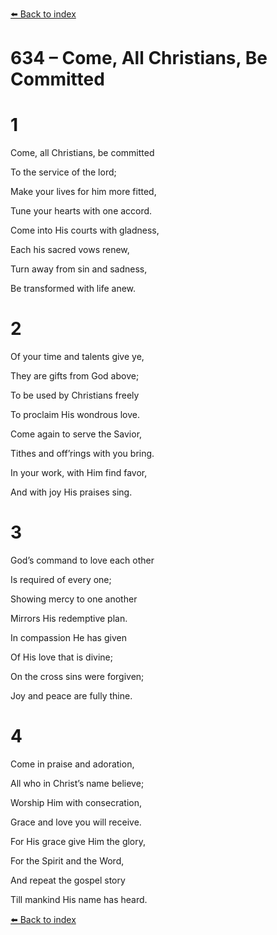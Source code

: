 [⬅️ Back to index](../README.md)

# 634 – Come, All Christians, Be Committed





# 1

Come, all Christians, be committed

To the service of the lord;

Make your lives for him more fitted,

Tune your hearts with one accord.

Come into His courts with gladness,

Each his sacred vows renew,

Turn away from sin and sadness,

Be transformed with life anew.



# 2

Of your time and talents give ye,

They are gifts from God above;

To be used by Christians freely

To proclaim His wondrous love.

Come again to serve the Savior,

Tithes and off’rings with you bring.

In your work, with Him find favor,

And with joy His praises sing.



# 3

God’s command to love each other

Is required of every one;

Showing mercy to one another

Mirrors His redemptive plan.

In compassion He has given

Of His love that is divine;

On the cross sins were forgiven;

Joy and peace are fully thine.



# 4

Come in praise and adoration,

All who in Christ’s name believe;

Worship Him with consecration,

Grace and love you will receive.

For His grace give Him the glory,

For the Spirit and the Word,

And repeat the gospel story

Till mankind His name has heard.

[⬅️ Back to index](../README.md)

